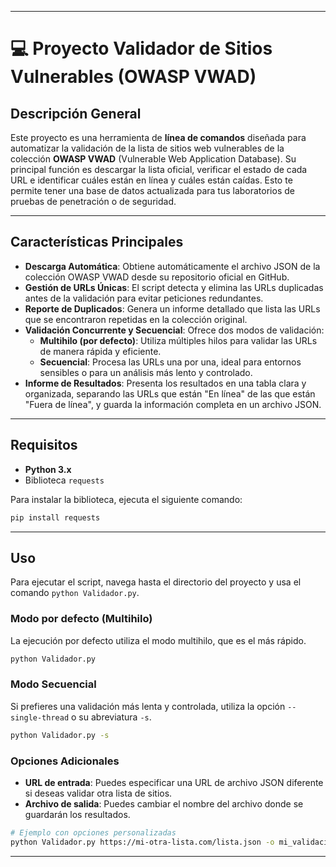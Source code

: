 -----

# 💻 Proyecto Validador de Sitios Vulnerables (OWASP VWAD)

## Descripción General

Este proyecto es una herramienta de **línea de comandos** diseñada para automatizar la validación de la lista de sitios web vulnerables de la colección **OWASP VWAD** (Vulnerable Web Application Database). Su principal función es descargar la lista oficial, verificar el estado de cada URL e identificar cuáles están en línea y cuáles están caídas. Esto te permite tener una base de datos actualizada para tus laboratorios de pruebas de penetración o de seguridad.

-----

## Características Principales

  * **Descarga Automática**: Obtiene automáticamente el archivo JSON de la colección OWASP VWAD desde su repositorio oficial en GitHub.
  * **Gestión de URLs Únicas**: El script detecta y elimina las URLs duplicadas antes de la validación para evitar peticiones redundantes.
  * **Reporte de Duplicados**: Genera un informe detallado que lista las URLs que se encontraron repetidas en la colección original.
  * **Validación Concurrente y Secuencial**: Ofrece dos modos de validación:
      * **Multihilo (por defecto)**: Utiliza múltiples hilos para validar las URLs de manera rápida y eficiente.
      * **Secuencial**: Procesa las URLs una por una, ideal para entornos sensibles o para un análisis más lento y controlado.
  * **Informe de Resultados**: Presenta los resultados en una tabla clara y organizada, separando las URLs que están "En línea" de las que están "Fuera de línea", y guarda la información completa en un archivo JSON.

-----

## Requisitos

  * **Python 3.x**
  * Biblioteca `requests`

Para instalar la biblioteca, ejecuta el siguiente comando:

```bash
pip install requests
```

-----

## Uso

Para ejecutar el script, navega hasta el directorio del proyecto y usa el comando `python Validador.py`.

### Modo por defecto (Multihilo)

La ejecución por defecto utiliza el modo multihilo, que es el más rápido.

```bash
python Validador.py
```

### Modo Secuencial

Si prefieres una validación más lenta y controlada, utiliza la opción `--single-thread` o su abreviatura `-s`.

```bash
python Validador.py -s
```

### Opciones Adicionales

  * **URL de entrada**: Puedes especificar una URL de archivo JSON diferente si deseas validar otra lista de sitios.
  * **Archivo de salida**: Puedes cambiar el nombre del archivo donde se guardarán los resultados.

<!-- end list -->

```bash
# Ejemplo con opciones personalizadas
python Validador.py https://mi-otra-lista.com/lista.json -o mi_validacion.json
```

-----
 